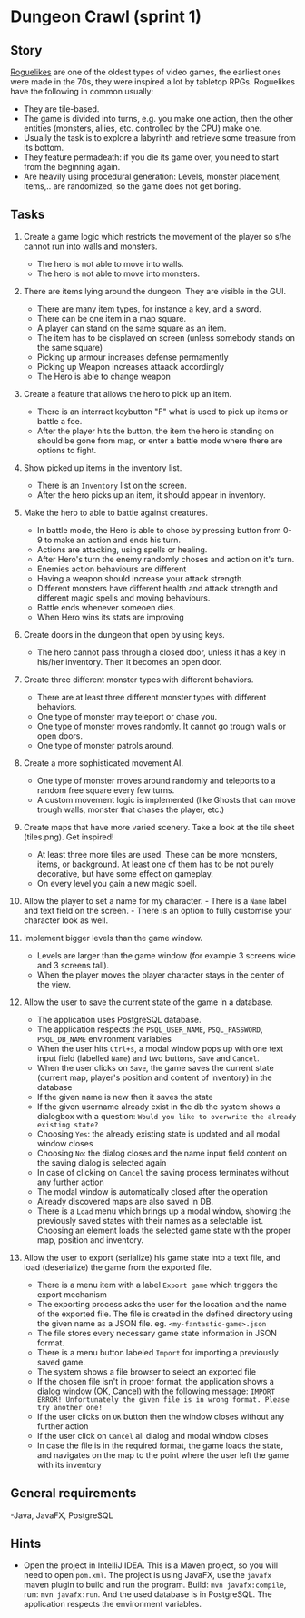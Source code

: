 
# Dungeon Crawl (sprint 1)

## Story

[Roguelikes](https://en.wikipedia.org/wiki/Roguelike) are one of the oldest
types of video games, the earliest ones were made in the 70s, they were inspired
a lot by tabletop RPGs. Roguelikes have the following in common usually:

- They are tile-based.
- The game is divided into turns, e.g. you make one action, then the other
  entities (monsters, allies, etc. controlled by the CPU) make one.
- Usually the task is to explore a labyrinth and retrieve some treasure from its
  bottom.
- They feature permadeath: if you die its game over, you need to start from the
  beginning again.
- Are heavily using procedural generation: Levels, monster placement, items,..
  are randomized, so the game does not get boring.


## Tasks

1. Create a game logic which restricts the movement of the player so s/he cannot run into walls and monsters.
    - The hero is not able to move into walls.
    - The hero is not able to move into monsters.

2. There are items lying around the dungeon. They are visible in the GUI.
    - There are many item types, for instance a key, and a sword.
    - There can be one item in a map square.
    - A player can stand on the same square as an item.
    - The item has to be displayed on screen (unless somebody stands on the same square)
    - Picking up armour increases defense permamently
    - Picking up Weapon increases attaack accordingly
    - The Hero is able to change weapon

3. Create a feature that allows the hero to pick up an item.
    - There is an interract keybutton "F" what is used to pick up items or battle a foe.
    - After the player hits the button, the item the hero is standing on should be gone from map, or enter a battle mode
	where there are options to fight.

4. Show picked up items in the inventory list.
    - There is an `Inventory` list on the screen.
    - After the hero picks up an item, it should appear in inventory.

5. Make the hero to able to battle against creatures.
    - In battle mode, the Hero is able to chose by pressing button from 0-9 to make an action and ends his turn.
    - Actions are attacking, using spells or healing.
    - After Hero's turn the enemy randomly choses and action on it's turn.
    - Enemies action behaviours are different
    - Having a weapon should increase your attack strength.
    - Different monsters have different health and attack strength and different magic spells and moving behaviours.
    - Battle ends whenever someoen dies.
    - When Hero wins its stats are improving

6. Create doors in the dungeon that open by using keys.
    - The hero cannot pass through a closed door, unless it has a key in his/her inventory. Then it becomes an open door.

7. Create three different monster types with different behaviors.
    - There are at least three different monster types with different behaviors.
    - One type of monster may teleport or chase you.
    - One type of monster moves randomly. It cannot go trough walls or open doors.
    - One type of monster patrols around.

8. Create a more sophisticated movement AI.
    - One type of monster moves around randomly and teleports to a random free square every few turns.
    - A custom movement logic is implemented (like Ghosts that can move trough walls, monster that chases the player, etc.)

9. Create maps that have more varied scenery. Take a look at the tile sheet (tiles.png). Get inspired!
    - At least three more tiles are used. These can be more monsters, items, or background. At least one of them has to be not purely decorative, but have some effect on gameplay.
    - On every level you gain a new magic spell.

10.  Allow the player to set a name for my character.
    - There is a `Name` label and text field on the screen.
    - There is an option to fully customise your character look as well.

11. Implement bigger levels than the game window.
    - Levels are larger than the game window (for example 3 screens wide and 3 screens tall).
    - When the player moves the player character stays in the center of the view.


12. Allow the user to save the current state of the game in a database.
    - The application uses PostgreSQL database.
    - The application respects the `PSQL_USER_NAME`, `PSQL_PASSWORD`, `PSQL_DB_NAME` environment variables
    - When the user hits `Ctrl+s`, a modal window pops up with one text input field (labelled `Name`) and two buttons, `Save` and `Cancel`.
    - When the user clicks on `Save`, the game saves the current state (current map, player's position and content of inventory) in the database
    - If the given name is new then it saves the state
    - If the given username already exist in the db the system shows a dialogbox with a question: `Would you like to overwrite the already existing state?`
    - Choosing `Yes`: the already existing state is updated and all modal window closes
    - Choosing `No`: the dialog closes and the name input field content on the saving dialog is selected again
    - In case of clicking on `Cancel` the saving process terminates without any further action
    - The modal window is automatically closed after the operation
    - Already discovered maps are also saved in DB.
    - There is a `Load` menu which brings up a modal window, showing the previously saved states with their names as a selectable list. Choosing an element loads the selected game state with the proper map, position and inventory.

13. Allow the user to export (serialize) his game state into a text file, and load (deserialize) the game from the exported file.
    - There is a menu item with a label `Export game` which triggers the export mechanism
    - The exporting process asks the user for the location and the name of the exported file. The file is created in the defined directory using the given name as a JSON file. eg. `<my-fantastic-game>.json`
    - The file stores every necessary game state information in JSON format.
    - There is a menu button labeled `Import` for importing a previously saved game.
    - The system shows a file browser to select an exported file
    - If the chosen file isn't in proper format, the application shows a dialog window (OK, Cancel) with the following message: `IMPORT ERROR! Unfortunately the given file is in wrong format. Please try another one!`
    - If the user clicks on `OK` button then the window closes without any further action
    - If the user click on `Cancel` all dialog and modal window closes
    - In case the file is in the required format, the game loads the state, and navigates on the map to the point where the user left the game with its inventory



## General requirements

  -Java, JavaFX, PostgreSQL

## Hints

- Open the project in IntelliJ IDEA. This is a Maven project, so you will need to
open `pom.xml`. The project is using JavaFX, use the `javafx` maven plugin to
build and run the program. Build: `mvn javafx:compile`, run: `mvn javafx:run`.
And the used database is in PostgreSQL. The application respects the environment variables.


